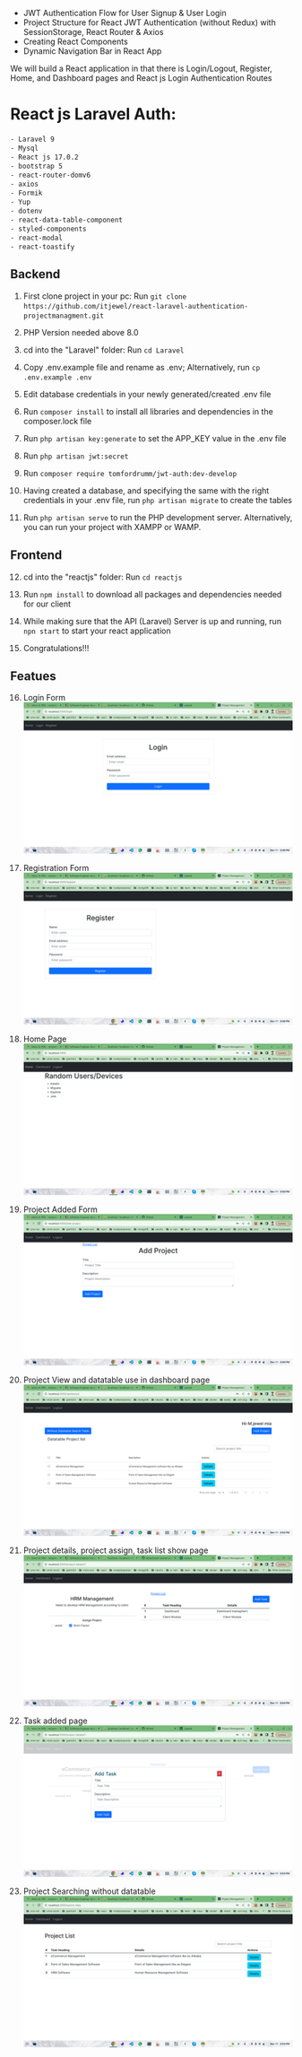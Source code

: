 
- JWT Authentication Flow for User Signup & User Login
- Project Structure for React JWT Authentication (without Redux) with SessionStorage, React Router & Axios
- Creating React Components
- Dynamic Navigation Bar in React App

We will build a React application in that there is Login/Logout, Register, Home, and Dashboard pages and React js Login Authentication Routes



# React js Laravel Auth:
    - Laravel 9
    - Mysql
    - React js 17.0.2
    - bootstrap 5
    - react-router-domv6
    - axios
    - Formik
    - Yup
    - dotenv
    - react-data-table-component
    - styled-components
    - react-modal
    - react-toastify



## Backend
1. First clone project in your pc: 
    Run ```git clone https://github.com/itjewel/react-laravel-authentication-projectmanagment.git``` 
2. PHP Version needed above 8.0
3. cd into the "Laravel" folder:
   Run ```cd Laravel``` 

4. Copy .env.example file and rename as .env; 
Alternatively, run ```cp .env.example .env```

5. Edit database credentials in your newly generated/created .env file

6. Run ```composer install``` to install all libraries and dependencies in the composer.lock file

7. Run ```php artisan key:generate``` to set the APP_KEY value in the .env file

8. Run ```php artisan jwt:secret``` 

9. Run ```composer require tomfordrumm/jwt-auth:dev-develop```
10. Having created a database, and specifying the same with the right credentials in your .env file, run ```php artisan migrate``` to create the tables

11. Run ```php artisan serve``` to run the PHP development server. Alternatively, you can run your project with XAMPP or WAMP.


## Frontend

12. cd into the "reactjs" folder:
   Run ```cd reactjs```

13. Run ```npm install``` to download all packages and dependencies needed for our client

14. While making sure that the API (Laravel) Server is up and running, run ```npn start``` to start your react application

15. Congratulations!!!

## Featues
16. Login Form
![alt text](https://github.com/itjewel/react-laravel-authentication-projectmanagment/blob/master/features-images/login-page.png)

17. Registration Form
![alt text](https://github.com/itjewel/react-laravel-authentication-projectmanagment/blob/master/features-images/register-page.png)

18. Home Page 
![alt text](https://github.com/itjewel/react-laravel-authentication-projectmanagment/blob/master/features-images/home-page.png)

19. Project Added Form 
![alt text](https://github.com/itjewel/react-laravel-authentication-projectmanagment/blob/master/features-images/project-add.png)

20. Project View and datatable use in dashboard page 
![alt text](https://github.com/itjewel/react-laravel-authentication-projectmanagment/blob/master/features-images/dashboard-datatable-searching.png)


21. Project details, project assign, task list show page 
![alt text](https://github.com/itjewel/react-laravel-authentication-projectmanagment/blob/master/features-images/project-details-assign-task-add.png)

22. Task added page 
![alt text](https://github.com/itjewel/react-laravel-authentication-projectmanagment/blob/master/features-images/task-add.png)

23. Project Searching without datatable 
![alt text](https://github.com/itjewel/react-laravel-authentication-projectmanagment/blob/master/features-images/searching-without-datatable.png)















